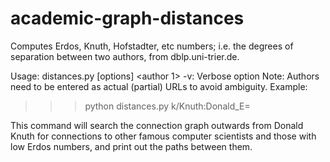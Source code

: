 # academic-graph-distances
Computes Erdos, Knuth, Hofstadter, etc numbers; i.e. the degrees of separation between two authors, from dblp.uni-trier.de.

Usage:
  distances.py [options] <author 1>
    -v: Verbose option
  Note: Authors need to be entered as actual (partial) URLs to avoid ambiguity. Example:
  >>> python distances.py k/Knuth:Donald_E= 

  This command will search the connection graph outwards from Donald Knuth for connections to other famous computer scientists and those with low Erdos numbers, and print out the paths between them.
